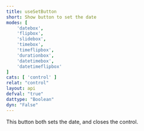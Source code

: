```yaml
---
title: useSetButton
short: Show button to set the date
modes: [
	'datebox',
	'flipbox',
	'slidebox',
	'timebox',
	'timeflipbox',
	'durationbox',
	'datetimebox',
	'datetimeflipbox'
]
cats: [ 'control' ]
relat: "control"
layout: api
defval: "true"
dattype: "Boolean"
dyn: "False"
---
```


This button both sets the date, and closes the control.
